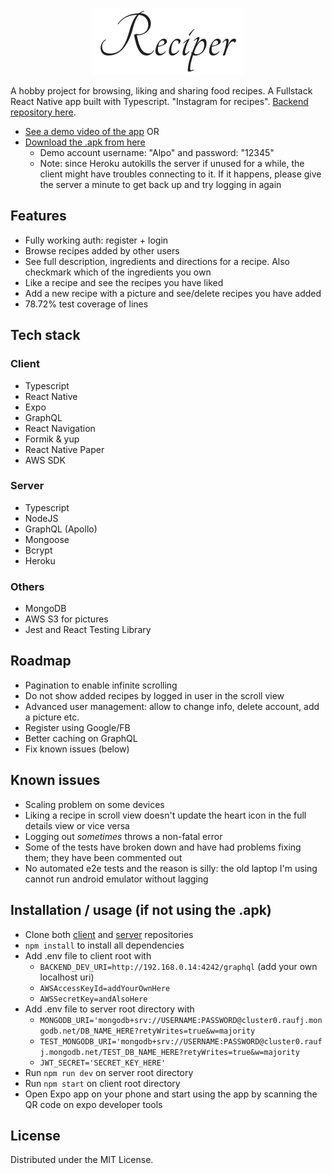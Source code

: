 <p align="center">
  <img src="Reciper-logo.png">
</p>

A hobby project for browsing, liking and sharing food recipes. A Fullstack React Native app built with Typescript. "Instagram for recipes". [Backend repository here](https://github.com/alpo-p/reciper_backend).

- [See a demo video of the app](https://photos.app.goo.gl/v9hqFFD199kJyVUu9)
OR
- [Download the .apk from here](https://exp-shell-app-assets.s3.us-west-1.amazonaws.com/android/%40alpo-p/reciper-66b5168bae794dea9bcd04a82d57337f-signed.apk)
  - Demo account username: "Alpo" and password: "12345"
  - Note: since Heroku autokills the server if unused for a while, the client might have troubles connecting to it. If it happens, please give the server a minute to get back up and try logging in again
  
## Features
- Fully working auth: register + login
- Browse recipes added by other users
- See full description, ingredients and directions for a recipe. Also checkmark which of the ingredients you own 
- Like a recipe and see the recipes you have liked
- Add a new recipe with a picture and see/delete recipes you have added
- 78.72% test coverage of lines

## Tech stack
### Client
- Typescript
- React Native
- Expo
- GraphQL
- React Navigation
- Formik & yup
- React Native Paper
- AWS SDK
### Server
- Typescript
- NodeJS
- GraphQL (Apollo)
- Mongoose
- Bcrypt
- Heroku
### Others
- MongoDB
- AWS S3 for pictures
- Jest and React Testing Library

## Roadmap
- Pagination to enable infinite scrolling
- Do not show added recipes by logged in user in the scroll view
- Advanced user management: allow to change info, delete account, add a picture etc.
- Register using Google/FB
- Better caching on GraphQL
- Fix known issues (below)

## Known issues
- Scaling problem on some devices
- Liking a recipe in scroll view doesn't update the heart icon in the full details view or vice versa
- Logging out *sometimes* throws a non-fatal error
- Some of the tests have broken down and have had problems fixing them; they have been commented out
- No automated e2e tests and the reason is silly: the old laptop I'm using cannot run android emulator without lagging

## Installation / usage (if not using the .apk)
- Clone both [client](https://github.com/alpo-p/reciper) and [server](https://github.com/alpo-p/reciper_backend) repositories
- `npm install` to install all dependencies
- Add .env file to client root with
  - `BACKEND_DEV_URI=http://192.168.0.14:4242/graphql` (add your own localhost uri) 
  - `AWSAccessKeyId=addYourOwnHere`
  - `AWSSecretKey=andAlsoHere`
- Add .env file to server root directory with
  -  `MONGODB_URI='mongodb+srv://USERNAME:PASSWORD@cluster0.raufj.mongodb.net/DB_NAME_HERE?retyWrites=true&w=majority`
  -  `TEST_MONGODB_URI='mongodb+srv://USERNAME:PASSWORD@cluster0.raufj.mongodb.net/TEST_DB_NAME_HERE?retyWrites=true&w=majority`
  -  `JWT_SECRET='SECRET_KEY_HERE'`
- Run `npm run dev` on server root directory
- Run `npm start` on client root directory
- Open Expo app on your phone and start using the app by scanning the QR code on expo developer tools

## License
Distributed under the MIT License.

